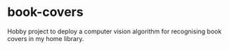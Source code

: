 # book-covers
Hobby project to deploy a computer vision algorithm for recognising book covers in my home library.
